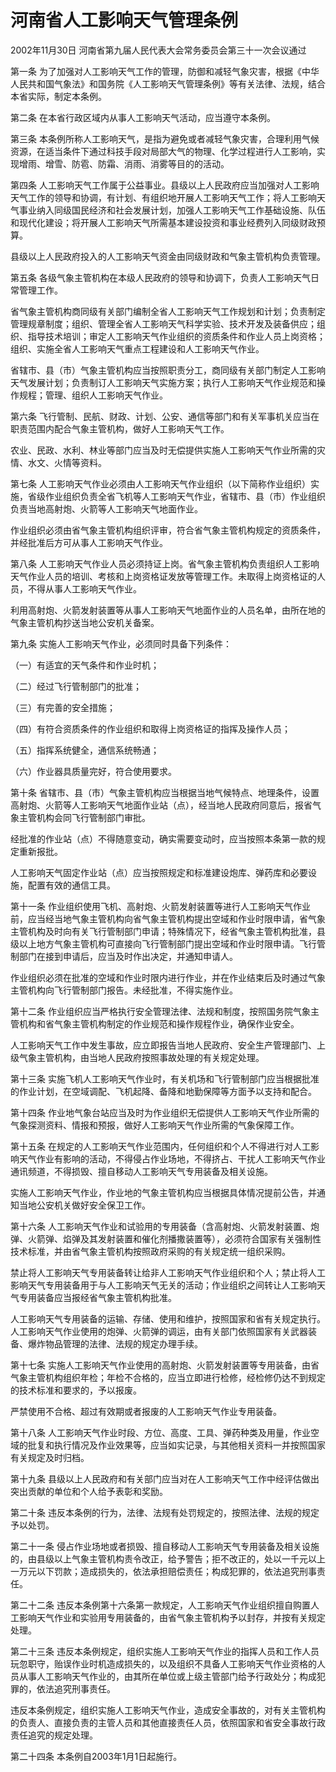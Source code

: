 # 河南省人工影响天气管理条例

2002年11月30日 河南省第九届人民代表大会常务委员会第三十一次会议通过

<!-- INFO END -->

第一条 为了加强对人工影响天气工作的管理，防御和减轻气象灾害，根据《中华人民共和国气象法》和国务院《人工影响天气管理条例》等有关法律、法规，结合本省实际，制定本条例。

第二条 在本省行政区域内从事人工影响天气活动，应当遵守本条例。

第三条 本条例所称人工影响天气，是指为避免或者减轻气象灾害，合理利用气候资源，在适当条件下通过科技手段对局部大气的物理、化学过程进行人工影响，实现增雨、增雪、防雹、防霜、消雨、消雾等目的的活动。

第四条 人工影响天气工作属于公益事业。县级以上人民政府应当加强对人工影响天气工作的领导和协调，有计划、有组织地开展人工影响天气工作；将人工影响天气事业纳入同级国民经济和社会发展计划，加强人工影响天气工作基础设施、队伍和现代化建设；将开展人工影响天气所需基本建设投资和事业经费列入同级财政预算。

县级以上人民政府投入的人工影响天气资金由同级财政和气象主管机构负责管理。

第五条 各级气象主管机构在本级人民政府的领导和协调下，负责人工影响天气日常管理工作。

省气象主管机构商同级有关部门编制全省人工影响天气工作规划和计划；负责制定管理规章制度；组织、管理全省人工影响天气科学实验、技术开发及装备供应；组织、指导技术培训；审定人工影响天气作业组织的资质条件和作业人员上岗资格；组织、实施全省人工影响天气重点工程建设和人工影响天气作业。

省辖市、县（市）气象主管机构应当按照职责分工，商同级有关部门制定人工影响天气发展计划；负责制订人工影响天气实施方案；执行人工影响天气作业规范和操作规程；管理、组织人工影响天气作业。

第六条 飞行管制、民航、财政、计划、公安、通信等部门和有关军事机关应当在职责范围内配合气象主管机构，做好人工影响天气工作。

农业、民政、水利、林业等部门应当及时无偿提供实施人工影响天气作业所需的灾情、水文、火情等资料。

第七条 人工影响天气作业必须由人工影响天气作业组织（以下简称作业组织）实施，省级作业组织负责全省飞机等人工影响天气作业，省辖市、县（市）作业组织负责当地高射炮、火箭等人工影响天气地面作业。

作业组织必须由省气象主管机构组织评审，符合省气象主管机构规定的资质条件，并经批准后方可从事人工影响天气作业。

第八条 人工影响天气作业人员必须持证上岗。省气象主管机构负责组织人工影响天气作业人员的培训、考核和上岗资格证发放等管理工作。未取得上岗资格证的人员，不得从事人工影响天气作业。

利用高射炮、火箭发射装置等从事人工影响天气地面作业的人员名单，由所在地的气象主管机构抄送当地公安机关备案。

第九条 实施人工影响天气作业，必须同时具备下列条件：

（一）有适宜的天气条件和作业时机；

（二）经过飞行管制部门的批准；

（三）有完善的安全措施；

（四）有符合资质条件的作业组织和取得上岗资格证的指挥及操作人员；

（五）指挥系统健全，通信系统畅通；

（六）作业器具质量完好，符合使用要求。

第十条 省辖市、县（市）气象主管机构应当根据当地气候特点、地理条件，设置高射炮、火箭等人工影响天气地面作业站（点），经当地人民政府同意后，报省气象主管机构会同飞行管制部门审批。

经批准的作业站（点）不得随意变动，确实需要变动时，应当按照本条第一款的规定重新报批。

人工影响天气固定作业站（点）应当按照规定和标准建设炮库、弹药库和必要设施，配置有效的通信工具。

第十一条 作业组织使用飞机、高射炮、火箭发射装置等进行人工影响天气作业前，应当经当地气象主管机构向省气象主管机构提出空域和作业时限申请，省气象主管机构及时向有关飞行管制部门申请；特殊情况下，经省气象主管机构批准，县级以上地方气象主管机构可直接向飞行管制部门提出空域和作业时限申请。飞行管制部门在接到申请后，应当及时作出决定，并通知申请人。

作业组织必须在批准的空域和作业时限内进行作业，并在作业结束后及时通过气象主管机构向飞行管制部门报告。未经批准，不得实施作业。

第十二条 作业组织应当严格执行安全管理法律、法规和制度，按照国务院气象主管机构和省气象主管机构制定的作业规范和操作规程作业，确保作业安全。

人工影响天气工作中发生事故，应立即报告当地人民政府、安全生产管理部门、上级气象主管机构，由当地人民政府按照事故处理的有关规定处理。

第十三条 实施飞机人工影响天气作业时，有关机场和飞行管制部门应当根据批准的作业计划，在空域调配、飞机起降、备降和地勤保障等方面予以支持和配合。

第十四条 作业地气象台站应当及时为作业组织无偿提供人工影响天气作业所需的气象探测资料、情报和预报，做好人工影响天气作业所需的气象保障工作。

第十五条 在规定的人工影响天气作业范围内，任何组织和个人不得进行对人工影响天气作业有影响的活动，不得侵占作业场地，不得挤占、干扰人工影响天气作业通讯频道，不得损毁、擅自移动人工影响天气专用装备及相关设施。

实施人工影响天气作业，作业地的气象主管机构应当根据具体情况提前公告，并通知当地公安机关做好安全保卫工作。

第十六条 人工影响天气作业和试验用的专用装备（含高射炮、火箭发射装置、炮弹、火箭弹、焰弹及其发射装置和催化剂播撒装置等），必须符合国家有关强制性技术标准，并由省气象主管机构按照政府采购的有关规定统一组织采购。

禁止将人工影响天气专用装备转让给非人工影响天气作业组织和个人；禁止将人工影响天气专用装备用于与人工影响天气无关的活动；作业组织之间转让人工影响天气专用装备应当报经省气象主管机构批准。

人工影响天气专用装备的运输、存储、使用和维护，按照国家和省有关规定执行。人工影响天气作业使用的炮弹、火箭弹的调运，由有关部门依照国家有关武器装备、爆炸物品管理的法律、法规的规定办理手续。

第十七条 实施人工影响天气作业使用的高射炮、火箭发射装置等专用装备，由省气象主管机构组织年检；年检不合格的，应当立即进行检修，经检修仍达不到规定的技术标准和要求的，予以报废。

严禁使用不合格、超过有效期或者报废的人工影响天气作业专用装备。

第十八条 人工影响天气作业时段、方位、高度、工具、弹药种类及用量，作业空域的批复和执行情况及作业效果等，应当如实记录，与其他相关资料一并按照国家有关规定及时归档。

第十九条 县级以上人民政府和有关部门应当对在人工影响天气工作中经评估做出突出贡献的单位和个人给予表彰和奖励。

第二十条 违反本条例的行为，法律、法规有处罚规定的，按照法律、法规的规定予以处罚。

第二十一条 侵占作业场地或者损毁、擅自移动人工影响天气专用装备及相关设施的，由县级以上气象主管机构责令改正，给予警告；拒不改正的，处以一千元以上一万元以下罚款；造成损失的，依法承担赔偿责任；构成犯罪的，依法追究刑事责任。

第二十二条 违反本条例第十六条第一款规定，人工影响天气作业组织擅自购置人工影响天气作业和实验用专用装备的，由省气象主管机构予以封存，并按有关规定处理。

第二十三条 违反本条例规定，组织实施人工影响天气作业的指挥人员和工作人员玩忽职守，贻误作业时机造成损失的，以及组织不具备人工影响天气作业资格的人员从事人工影响天气作业的，由其所在单位或上级主管部门给予行政处分；构成犯罪的，依法追究刑事责任。

违反本条例规定，组织实施人工影响天气作业，造成安全事故的，对有关主管机构的负责人、直接负责的主管人员和其他直接责任人员，依照国家和省安全事故行政责任追究的规定处理。

第二十四条 本条例自2003年1月1日起施行。


